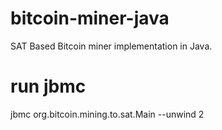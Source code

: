 # bitcoin-miner-java
SAT Based Bitcoin miner implementation in Java.

# run jbmc
jbmc org.bitcoin.mining.to.sat.Main --unwind 2
